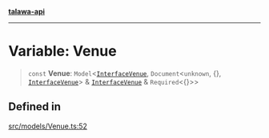 [**talawa-api**](../../../README.md)

***

# Variable: Venue

> `const` **Venue**: `Model`\<[`InterfaceVenue`](../interfaces/InterfaceVenue.md), `Document`\<`unknown`, \{\}, [`InterfaceVenue`](../interfaces/InterfaceVenue.md)\> & [`InterfaceVenue`](../interfaces/InterfaceVenue.md) & `Required`\<\{\}\>\>

## Defined in

[src/models/Venue.ts:52](https://github.com/Suyash878/talawa-api/blob/b5a9d8b4a1ea678a3d6f5b710b3721f91a3052fc/src/models/Venue.ts#L52)
